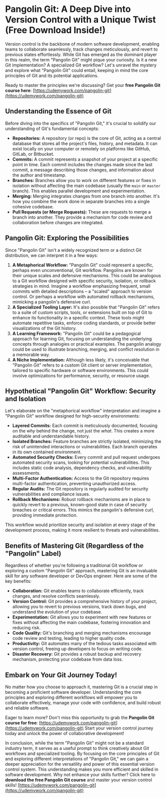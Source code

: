 # Pangolin Git: A Deep Dive into Version Control with a Unique Twist (Free Download Inside!)

Version control is the backbone of modern software development, enabling teams to collaborate seamlessly, track changes meticulously, and revert to previous states effortlessly. While Git has emerged as the dominant player in this realm, the term "Pangolin Git" might pique your curiosity. Is it a new Git implementation? A specialized Git workflow? Let's unravel the mystery and explore what "Pangolin Git" could entail, keeping in mind the core principles of Git and its potential applications.

Ready to master the principles we're discussing? Get your **free Pangolin Git course here**: [https://udemywork.com/pangolin-git](https://udemywork.com/pangolin-git)

## Understanding the Essence of Git

Before diving into the specifics of "Pangolin Git," it's crucial to solidify our understanding of Git's fundamental concepts:

*   **Repositories:** A repository (or repo) is the core of Git, acting as a central database that stores all the project's files, history, and metadata. It can exist locally on your computer or remotely on platforms like GitHub, GitLab, or Bitbucket.
*   **Commits:** A commit represents a snapshot of your project at a specific point in time. Each commit includes the changes made since the last commit, a message describing those changes, and information about the author and timestamp.
*   **Branches:** Branches allow you to work on different features or fixes in isolation without affecting the main codebase (usually the `main` or `master` branch). This enables parallel development and experimentation.
*   **Merging:** Merging integrates changes from one branch into another. It's how you combine the work done in separate branches into a single cohesive codebase.
*   **Pull Requests (or Merge Requests):** These are requests to merge a branch into another. They provide a mechanism for code review and collaboration before changes are integrated.

## Pangolin Git: Exploring the Possibilities

Since "Pangolin Git" isn't a widely recognized term or a distinct Git distribution, we can interpret it in a few ways:

1.  **A Metaphorical Workflow:** "Pangolin Git" could represent a specific, perhaps even unconventional, Git workflow. Pangolins are known for their unique scales and defensive mechanisms. This could be analogous to a Git workflow designed with specific security, isolation, or rollback strategies in mind. Imagine a workflow emphasizing frequent, small commits with detailed descriptions – a "scaled" approach to version control. Or perhaps a workflow with automated rollback mechanisms, mimicking a pangolin's defensive curl.
2.  **A Specialized Tooling Layer:** It's also possible that "Pangolin Git" refers to a suite of custom scripts, tools, or extensions built on top of Git to enhance its functionality in a specific context. These tools might automate repetitive tasks, enforce coding standards, or provide better visualizations of the Git history.
3.  **A Learning Framework:** "Pangolin Git" could be a pedagogical approach for learning Git, focusing on understanding the underlying concepts through analogies or practical examples. The pangolin analogy could be used to illustrate branching, merging, and conflict resolution in a memorable way.
4.  **A Niche Implementation:** Although less likely, it's conceivable that "Pangolin Git" refers to a custom Git client or server implementation, tailored to specific hardware or software environments. This could involve optimizations for performance, security, or resource usage.

## Hypothetical "Pangolin Git" Workflow: Security and Isolation

Let's elaborate on the "metaphorical workflow" interpretation and imagine a "Pangolin Git" workflow designed for high-security environments:

*   **Layered Commits:** Each commit is meticulously documented, focusing on the *why* behind the change, not just the *what*. This creates a more auditable and understandable history.
*   **Isolated Branches:** Feature branches are strictly isolated, minimizing the risk of unintended interactions or vulnerabilities. Each branch operates in its own contained environment.
*   **Automated Security Checks:** Every commit and pull request undergoes automated security scans, looking for potential vulnerabilities. This includes static code analysis, dependency checks, and vulnerability assessments.
*   **Multi-Factor Authentication:** Access to the Git repository requires multi-factor authentication, preventing unauthorized access.
*   **Regular Audits:** The Git repository is regularly audited for security vulnerabilities and compliance issues.
*   **Rollback Mechanisms:** Robust rollback mechanisms are in place to quickly revert to a previous, known-good state in case of security breaches or critical errors. This mimics the pangolin's defensive curl, providing immediate protection.

This workflow would prioritize security and isolation at every stage of the development process, making it more resilient to threats and vulnerabilities.

## Benefits of Mastering Git (Regardless of the "Pangolin" Label)

Regardless of whether you're following a traditional Git workflow or exploring a custom "Pangolin Git" approach, mastering Git is an invaluable skill for any software developer or DevOps engineer. Here are some of the key benefits:

*   **Collaboration:** Git enables teams to collaborate efficiently, track changes, and resolve conflicts seamlessly.
*   **Version Control:** Git provides a comprehensive history of your project, allowing you to revert to previous versions, track down bugs, and understand the evolution of your codebase.
*   **Experimentation:** Git allows you to experiment with new features or fixes without affecting the main codebase, fostering innovation and reducing risk.
*   **Code Quality:** Git's branching and merging mechanisms encourage code review and testing, leading to higher quality code.
*   **Productivity:** Git automates many of the tedious tasks associated with version control, freeing up developers to focus on writing code.
*   **Disaster Recovery:** Git provides a robust backup and recovery mechanism, protecting your codebase from data loss.

## Embark on Your Git Journey Today!

No matter how you choose to approach it, mastering Git is a crucial step in becoming a proficient software developer. Understanding the core principles and exploring different workflows will empower you to collaborate effectively, manage your code with confidence, and build robust and reliable software.

Eager to learn more? Don't miss this opportunity to grab the **Pangolin Git course for free**: [https://udemywork.com/pangolin-git](https://udemywork.com/pangolin-git) Start your version control journey today and unlock the power of collaborative development!

In conclusion, while the term "Pangolin Git" might not be a standard industry term, it serves as a useful prompt to think creatively about Git workflows and specialized tooling. By focusing on the core principles of Git and exploring different interpretations of "Pangolin Git," we can gain a deeper appreciation for the versatility and power of this essential version control system. This understanding makes you more efficient and skilled in software development. Why not enhance your skills further?
Click here to **download the free Pangolin Git course** and master your version control skills! [https://udemywork.com/pangolin-git](https://udemywork.com/pangolin-git)

